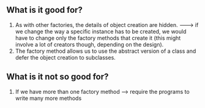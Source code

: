 ## What is it good for?
1. As with other factories, the details of object creation are hidden. 
   ---> if we change the way a specific instance has to be created, we would have to change only the factory methods that create it (this might involve a lot of creators though, depending on the design). 
2. The factory method allows us to use the abstract version of a class and defer the object creation to subclasses.


## What is it not so good for?
1. If we have more than one factory method --> require the programs to write many more methods